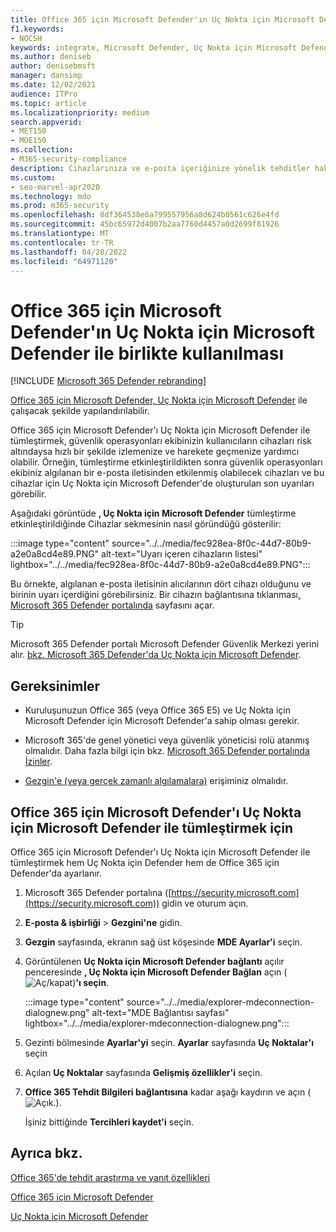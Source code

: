 ```yaml
---
title: Office 365 için Microsoft Defender'ın Uç Nokta için Microsoft Defender ile birlikte kullanılması
f1.keywords:
- NOCSH
keywords: integrate, Microsoft Defender, Uç Nokta için Microsoft Defender
ms.author: deniseb
author: denisebmsft
manager: dansimp
ms.date: 12/02/2021
audience: ITPro
ms.topic: article
ms.localizationpriority: medium
search.appverid:
- MET150
- MOE150
ms.collection:
- M365-security-compliance
description: Cihazlarınıza ve e-posta içeriğinize yönelik tehditler hakkında daha ayrıntılı bilgi edinmek için Office 365 için Microsoft Defender'ı Uç Nokta için Microsoft Defender ile birlikte kullanın.
ms.custom:
- seo-marvel-apr2020
ms.technology: mdo
ms.prod: m365-security
ms.openlocfilehash: 8df364538e6a799557956a8d624b0561c626e4fd
ms.sourcegitcommit: 45bc65972d4007b2aa7760d4457a0d2699f81926
ms.translationtype: MT
ms.contentlocale: tr-TR
ms.lasthandoff: 04/20/2022
ms.locfileid: "64971120"
---
```

# <a name="use-microsoft-defender-for-office-365-together-with-microsoft-defender-for-endpoint"></a>Office 365 için Microsoft Defender'ın Uç Nokta için Microsoft Defender ile birlikte kullanılması

[!INCLUDE [Microsoft 365 Defender rebranding](../includes/microsoft-defender-for-office.md)]

[Office 365 için Microsoft Defender, Uç Nokta için Microsoft Defender](defender-for-office-365.md) ile çalışacak şekilde yapılandırılabilir.[](/windows/security/threat-protection)

Office 365 için Microsoft Defender'ı Uç Nokta için Microsoft Defender ile tümleştirmek, güvenlik operasyonları ekibinizin kullanıcıların cihazları risk altındaysa hızlı bir şekilde izlemenize ve harekete geçmenize yardımcı olabilir. Örneğin, tümleştirme etkinleştirildikten sonra güvenlik operasyonları ekibiniz algılanan bir e-posta iletisinden etkilenmiş olabilecek cihazları ve bu cihazlar için Uç Nokta için Microsoft Defender'de oluşturulan son uyarıları görebilir.

Aşağıdaki görüntüde **, Uç Nokta için Microsoft Defender** tümleştirme etkinleştirildiğinde Cihazlar sekmesinin nasıl göründüğü gösterilir:

:::image type="content" source="../../media/fec928ea-8f0c-44d7-80b9-a2e0a8cd4e89.PNG" alt-text="Uyarı içeren cihazların listesi" lightbox="../../media/fec928ea-8f0c-44d7-80b9-a2e0a8cd4e89.PNG":::

Bu örnekte, algılanan e-posta iletisinin alıcılarının dört cihazı olduğunu ve birinin uyarı içerdiğini görebilirsiniz. Bir cihazın bağlantısına tıklanması[, Microsoft 365 Defender portalında](/microsoft-365/security/defender/microsoft-365-defender) sayfasını açar.

> [!TIP]
> Microsoft 365 Defender portalı Microsoft Defender Güvenlik Merkezi yerini alır. [bkz. Microsoft 365 Defender'da Uç Nokta için Microsoft Defender](../defender/microsoft-365-security-center-mde.md).

## <a name="requirements"></a>Gereksinimler

- Kuruluşunuzun Office 365 (veya Office 365 E5) ve Uç Nokta için Microsoft Defender için Microsoft Defender'a sahip olması gerekir.

- Microsoft 365'de genel yönetici veya güvenlik yöneticisi rolü atanmış olmalıdır. Daha fazla bilgi için bkz. [Microsoft 365 Defender portalında İzinler](permissions-microsoft-365-security-center.md).

- [Gezgin'e (veya gerçek zamanlı algılamalara)](threat-explorer.md) erişiminiz olmalıdır.

## <a name="to-integrate-microsoft-defender-for-office-365-with-microsoft-defender-for-endpoint"></a>Office 365 için Microsoft Defender'ı Uç Nokta için Microsoft Defender ile tümleştirmek için

Office 365 için Microsoft Defender'ı Uç Nokta için Microsoft Defender ile tümleştirmek hem Uç Nokta için Defender hem de Office 365 için Defender'da ayarlanır.

1. Microsoft 365 Defender portalına ([https://security.microsoft.com](https://security.microsoft.com)) gidin ve oturum açın.

2. **E-posta & işbirliği** \> **Gezgini'ne** gidin.

3. **Gezgin** sayfasında, ekranın sağ üst köşesinde **MDE Ayarlar'i** seçin.

3. Görüntülenen **Uç Nokta için Microsoft Defender bağlantı** açılır penceresinde **, Uç Nokta için Microsoft Defender Bağlan** açın (![Aç/kapat](../../media/scc-toggle-on.png))**'ı seçin**.

   :::image type="content" source="../../media/explorer-mdeconnection-dialognew.png" alt-text="MDE Bağlantısı sayfası" lightbox="../../media/explorer-mdeconnection-dialognew.png":::

4. Gezinti bölmesinde **Ayarlar'yi** seçin. **Ayarlar** sayfasında **Uç Noktalar'ı** seçin

5. Açılan **Uç Noktalar** sayfasında **Gelişmiş özellikler'i** seçin.

6. **Office 365 Tehdit Bilgileri bağlantısına** kadar aşağı kaydırın ve açın (![Açık.](../../media/scc-toggle-on.png)).

   İşiniz bittiğinde **Tercihleri kaydet'i** seçin.

## <a name="see-also"></a>Ayrıca bkz.

[Office 365'de tehdit araştırma ve yanıt özellikleri](office-365-ti.md)

[Office 365 için Microsoft Defender](defender-for-office-365.md)

[Uç Nokta için Microsoft Defender](/windows/security/threat-protection)
